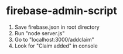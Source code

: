 # firebase-admin-script

1. Save firebase.json in root directory<br>
2. Run "node server.js"<br>
3. Go to "localhost:3000/addclaim"<br>
4. Look for "Claim added" in console<br>
